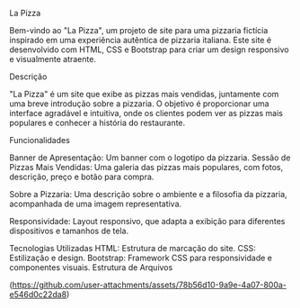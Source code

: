 La Pizza 

Bem-vindo ao "La Pizza", um projeto de site para uma pizzaria fictícia inspirado em uma experiência autêntica de pizzaria italiana. Este site é desenvolvido com HTML, CSS e Bootstrap para criar um design responsivo e visualmente atraente.

Descrição

"La Pizza" é um site que exibe as pizzas mais vendidas, juntamente com uma breve introdução sobre a pizzaria. O objetivo é proporcionar uma interface agradável e intuitiva, onde os clientes podem ver as pizzas mais populares e conhecer a história do restaurante.

Funcionalidades

Banner de Apresentação: Um banner com o logotipo da pizzaria.
Sessão de Pizzas Mais Vendidas: Uma galeria das pizzas mais populares, com fotos, descrição, preço e botão para compra.

Sobre a Pizzaria: Uma descrição sobre o ambiente e a filosofia da pizzaria, acompanhada de uma imagem representativa.

Responsividade: Layout responsivo, que adapta a exibição para diferentes dispositivos e tamanhos de tela.

Tecnologias Utilizadas
HTML: Estrutura de marcação do site.
CSS: Estilização e design.
Bootstrap: Framework CSS para responsividade e componentes visuais.
Estrutura de Arquivos

(https://github.com/user-attachments/assets/78b56d10-9a9e-4a07-800a-e546d0c22da8)

